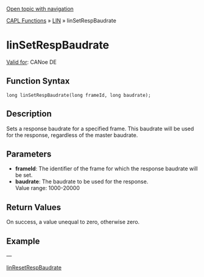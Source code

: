 [Open topic with navigation](../../../../../CANoeDEFamily.htm#Topics/CAPLFunctions/LIN/Functions/CAPLfunctionLINSetRespBaudrate.md)

[CAPL Functions](../../CAPLfunctions.md) » [LIN](../CAPLfunctionsLINOverview.md) » linSetRespBaudrate

# linSetRespBaudrate

[Valid for](../../../Shared/FeatureAvailability.md):  CANoe DE

## Function Syntax

```
long linSetRespBaudrate(long frameId, long baudrate);
```

## Description

Sets a response baudrate for a specified frame. This baudrate will be used for the response, regardless of the master baudrate.

## Parameters

- **frameId**: The identifier of the frame for which the response baudrate will be set.
- **baudrate**: The baudrate to be used for the response.  
  Value range: 1000-20000

## Return Values

On success, a value unequal to zero, otherwise zero.

## Example

—

[linResetRespBaudrate](CAPLfunctionLINResetRespBaudrate.md)
